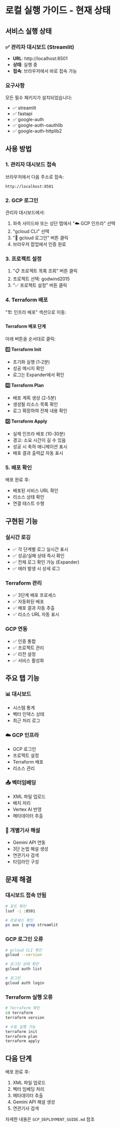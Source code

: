 # 로컬 실행 가이드 - 현재 상태

## 서비스 실행 상태

### ✅ 관리자 대시보드 (Streamlit)
- **URL**: http://localhost:8501
- **상태**: 실행 중
- **접속**: 브라우저에서 바로 접속 가능

### 요구사항
모든 필수 패키지가 설치되었습니다:
- ✅ streamlit
- ✅ fastapi
- ✅ google-auth
- ✅ google-auth-oauthlib
- ✅ google-auth-httplib2

## 사용 방법

### 1. 관리자 대시보드 접속

브라우저에서 다음 주소로 접속:
```
http://localhost:8501
```

### 2. GCP 로그인

관리자 대시보드에서:
1. 좌측 사이드바 또는 상단 탭에서 "☁️ GCP 인프라" 선택
2. "gcloud CLI" 선택
3. "🔑 gcloud 로그인" 버튼 클릭
4. 브라우저 팝업에서 인증 완료

### 3. 프로젝트 설정

1. "📋 프로젝트 목록 조회" 버튼 클릭
2. 프로젝트 선택: godwind2015
3. "✅ 프로젝트 설정" 버튼 클릭

### 4. Terraform 배포

"🏗️ 인프라 배포" 섹션으로 이동:

#### Terraform 배포 단계
아래 버튼을 순서대로 클릭:

**1️⃣ Terraform Init**
- 초기화 실행 (1-2분)
- 성공 메시지 확인
- 로그는 Expander에서 확인

**2️⃣ Terraform Plan**
- 배포 계획 생성 (2-5분)
- 생성될 리소스 목록 확인
- 로그 확장하여 전체 내용 확인

**3️⃣ Terraform Apply**
- 실제 인프라 배포 (10-30분)
- 경고: 소요 시간이 길 수 있음
- 성공 시 축하 애니메이션 표시
- 배포 결과 출력값 자동 표시

### 5. 배포 확인

배포 완료 후:
- 배포된 서비스 URL 확인
- 리소스 상태 확인
- 연결 테스트 수행

## 구현된 기능

### 실시간 로깅
- ✅ 각 단계별 로그 실시간 표시
- ✅ 성공/실패 상태 즉시 확인
- ✅ 전체 로그 확인 가능 (Expander)
- ✅ 에러 발생 시 상세 로그

### Terraform 관리
- ✅ 3단계 배포 프로세스
- ✅ 자동화된 배포
- ✅ 배포 결과 자동 추출
- ✅ 리소스 URL 자동 표시

### GCP 연동
- ✅ 인증 통합
- ✅ 프로젝트 관리
- ✅ 리전 설정
- ✅ 서비스 활성화

## 주요 탭 기능

### 📊 대시보드
- 시스템 통계
- 벡터 인덱스 상태
- 최근 처리 로그

### ☁️ GCP 인프라
- GCP 로그인
- 프로젝트 설정
- Terraform 배포
- 리소스 관리

### 📤 벡터임베딩
- XML 파일 업로드
- 배치 처리
- Vertex AI 반영
- 메타데이터 추출

### 🤖 개별기사 해설
- Gemini API 연동
- 3단 논법 해설 생성
- 연관기사 검색
- 타임라인 구성

## 문제 해결

### 대시보드 접속 안됨
```bash
# 포트 확인
lsof -i :8501

# 프로세스 확인
ps aux | grep streamlit
```

### GCP 로그인 오류
```bash
# gcloud CLI 확인
gcloud --version

# 로그인 상태 확인
gcloud auth list

# 로그인
gcloud auth login
```

### Terraform 실행 오류
```bash
# Terraform 확인
cd terraform
terraform version

# 수동 실행 가능
terraform init
terraform plan
terraform apply
```

## 다음 단계

배포 완료 후:
1. XML 파일 업로드
2. 벡터 임베딩 처리
3. 메타데이터 추출
4. Gemini API 해설 생성
5. 연관기사 검색

자세한 내용은 `GCP_DEPLOYMENT_GUIDE.md` 참조
